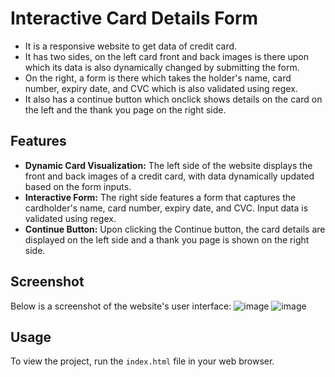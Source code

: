 # Interactive Card Details Form
- It is a responsive website to get data of credit card.
- It has two sides, on the left card front and back images is there upon which its data is also dynamically changed by submitting the form.
- On the right, a form is there which takes the holder's name, card number, expiry date, and CVC which is also validated using regex.
- It also has a continue button which onclick shows details on the card on the left and the thank you page on the right side.

## Features
- **Dynamic Card Visualization:** The left side of the website displays the front and back images of a credit card, with data dynamically updated based on the form inputs.
- **Interactive Form:** The right side features a form that captures the cardholder's name, card number, expiry date, and CVC. Input data is validated using regex.
- **Continue Button:** Upon clicking the Continue button, the card details are displayed on the left side and a thank you page is shown on the right side.

## Screenshot
Below is a screenshot of the website's user interface:
![image](https://github.com/VirtiShah247/web-projects/assets/102175129/2adfe684-d646-49e6-b8e5-3444f7df6eb1)
![image](https://github.com/VirtiShah247/web-projects/assets/102175129/f7ca4409-d44b-4468-aa3b-0bbc54052c8f)

## Usage
To view the project, run the `index.html` file in your web browser.
